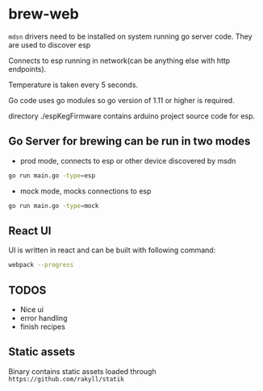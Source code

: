 # brew-web

`mdsn` drivers need to be installed on system running go server code. They are used to discover esp

Connects to esp running in network(can be anything else with http endpoints).

Temperature is taken every 5 seconds.

Go code uses go modules so go version of 1.11 or higher is required.

directory ./espKegFirmware contains arduino project source code for esp.

## Go Server for brewing can be run in two modes

- prod mode, connects to esp or other device discovered by msdn

```bash
go run main.go -type=esp
```

- mock mode, mocks connections to esp

```bash
go run main.go -type=mock
```

## React UI

UI is written in react and can be built with following command:

```bash
webpack --progress
```

## TODOS

- Nice ui
- error handling
- finish recipes

## Static assets

Binary contains static assets loaded through `https://github.com/rakyll/statik`
